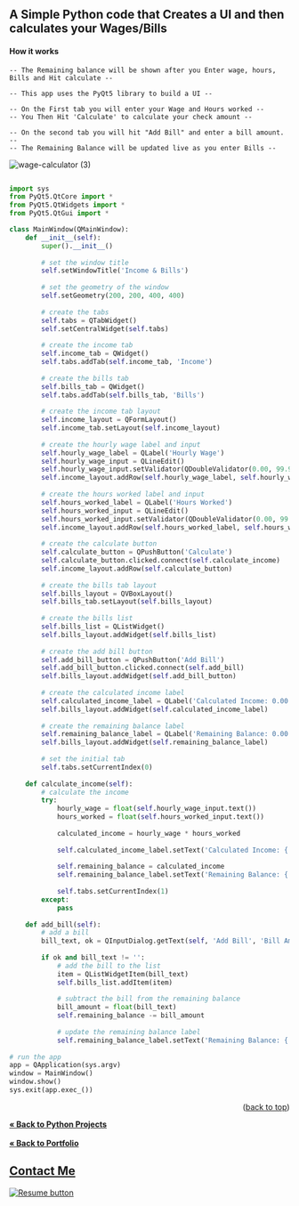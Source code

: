 <a name="readme-top"></a>

## A Simple Python code that Creates a UI and then calculates your Wages/Bills

####  How it works

```
-- The Remaining balance will be shown after you Enter wage, hours, Bills and Hit calculate --

-- This app uses the PyQt5 library to build a UI --

-- On the First tab you will enter your Wage and Hours worked --
-- You Then Hit 'Calculate' to calculate your check amount --

-- On the second tab you will hit "Add Bill" and enter a bill amount. --
-- The Remaining Balance will be updated live as you enter Bills --
```

![wage-calculator (3)](https://user-images.githubusercontent.com/121735588/211175350-f105e7f0-e049-4288-925c-4c9c8fa92d97.gif)



```python

import sys
from PyQt5.QtCore import *
from PyQt5.QtWidgets import *
from PyQt5.QtGui import *

class MainWindow(QMainWindow):
	def __init__(self):
		super().__init__()
		
		# set the window title
		self.setWindowTitle('Income & Bills')
		
		# set the geometry of the window
		self.setGeometry(200, 200, 400, 400)
		
		# create the tabs
		self.tabs = QTabWidget()
		self.setCentralWidget(self.tabs)
		
		# create the income tab
		self.income_tab = QWidget()
		self.tabs.addTab(self.income_tab, 'Income')
		
		# create the bills tab
		self.bills_tab = QWidget()
		self.tabs.addTab(self.bills_tab, 'Bills')
		
		# create the income tab layout
		self.income_layout = QFormLayout()
		self.income_tab.setLayout(self.income_layout)
		
		# create the hourly wage label and input
		self.hourly_wage_label = QLabel('Hourly Wage')
		self.hourly_wage_input = QLineEdit()
		self.hourly_wage_input.setValidator(QDoubleValidator(0.00, 99.99, 2))
		self.income_layout.addRow(self.hourly_wage_label, self.hourly_wage_input)
		
		# create the hours worked label and input
		self.hours_worked_label = QLabel('Hours Worked')
		self.hours_worked_input = QLineEdit()
		self.hours_worked_input.setValidator(QDoubleValidator(0.00, 99.99, 2))
		self.income_layout.addRow(self.hours_worked_label, self.hours_worked_input)
		
		# create the calculate button
		self.calculate_button = QPushButton('Calculate')
		self.calculate_button.clicked.connect(self.calculate_income)
		self.income_layout.addRow(self.calculate_button)
		
		# create the bills tab layout
		self.bills_layout = QVBoxLayout()
		self.bills_tab.setLayout(self.bills_layout)
		
		# create the bills list
		self.bills_list = QListWidget()
		self.bills_layout.addWidget(self.bills_list)
		
		# create the add bill button
		self.add_bill_button = QPushButton('Add Bill')
		self.add_bill_button.clicked.connect(self.add_bill)
		self.bills_layout.addWidget(self.add_bill_button)
		
		# create the calculated income label
		self.calculated_income_label = QLabel('Calculated Income: 0.00')
		self.bills_layout.addWidget(self.calculated_income_label)
		
		# create the remaining balance label
		self.remaining_balance_label = QLabel('Remaining Balance: 0.00')
		self.bills_layout.addWidget(self.remaining_balance_label)
		
		# set the initial tab
		self.tabs.setCurrentIndex(0)
		
	def calculate_income(self):
		# calculate the income
		try:
			hourly_wage = float(self.hourly_wage_input.text())
			hours_worked = float(self.hours_worked_input.text())
			
			calculated_income = hourly_wage * hours_worked
			
			self.calculated_income_label.setText('Calculated Income: {:.2f}'.format(calculated_income))
			
			self.remaining_balance = calculated_income
			self.remaining_balance_label.setText('Remaining Balance: {:.2f}'.format(self.remaining_balance))
			
			self.tabs.setCurrentIndex(1)
		except:
			pass
			
	def add_bill(self):
		# add a bill
		bill_text, ok = QInputDialog.getText(self, 'Add Bill', 'Bill Amount:')
		
		if ok and bill_text != '':
			# add the bill to the list
			item = QListWidgetItem(bill_text)
			self.bills_list.addItem(item)
			
			# subtract the bill from the remaining balance
			bill_amount = float(bill_text)
			self.remaining_balance -= bill_amount
			
			# update the remaining balance label
			self.remaining_balance_label.setText('Remaining Balance: {:.2f}'.format(self.remaining_balance))
			
# run the app
app = QApplication(sys.argv)
window = MainWindow()
window.show()
sys.exit(app.exec_())

```

<p align="right">(<a href="#readme-top">back to top</a>)</p>

<a href="https://github.com/CameronCSS/Programming-Languages/blob/main/README.md"><strong>« Back to Python Projects</strong></a>
<br>
<br>
<a href="https://github.com/CameronCSS/PersonalProjects/blob/main/README.md"><strong>« Back to Portfolio</strong></a>

## <a href="https://camdoesdata.com/#contact">Contact Me</a>
  <p style="margin-left: auto;">
    <a href="https://drive.google.com/file/d/1YaM4hDtt2-79ShBVTN06Y3BU79LvFw6J/view?usp=sharing" target="_blank" rel="noopener noreferrer">
      <img src="https://user-images.githubusercontent.com/121735588/215364205-abdfc0ac-53db-4733-8d43-b57c1bafb802.png" alt="Resume button">
    </a>
  </p>
</div>
